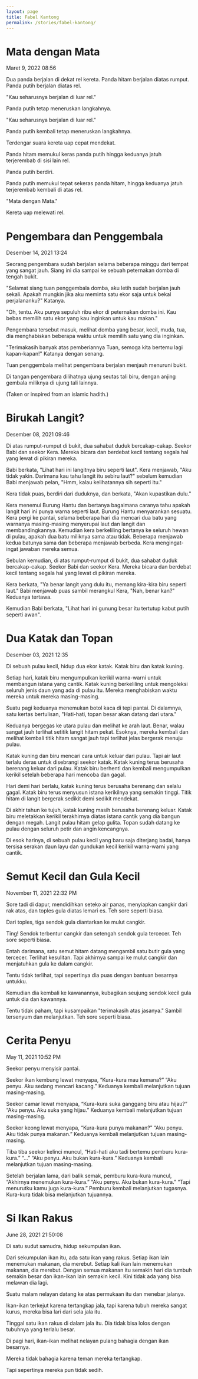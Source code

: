 ```yaml
---
layout: page
title: Fabel Kantong
permalink: /stories/fabel-kantong/
---
```


# Mata dengan Mata

<span class="text-sm text-gray-400">Maret 9, 2022 08:56</span>

Dua panda berjalan di dekat rel kereta. Panda hitam berjalan diatas rumput. Panda putih berjalan diatas rel.

"Kau seharusnya berjalan di luar rel."

Panda putih tetap meneruskan langkahnya.

"Kau seharusnya berjalan di luar rel."

Panda putih kembali tetap meneruskan langkahnya.

Terdengar suara kereta uap cepat mendekat.

Panda hitam memukul keras panda putih hingga keduanya jatuh terjerembab di sisi lain rel.

Panda putih berdiri.

Panda putih memukul tepat sekeras panda hitam, hingga keduanya jatuh terjerembab kembali di atas rel.

"Mata dengan Mata."

Kereta uap melewati rel.

# Pengembara dan Penggembala

<span class="text-sm text-gray-400">Desember 14, 2021 13:24</span>

Seorang pengembara sudah berjalan selama beberapa minggu dari tempat yang sangat jauh. Siang ini dia sampai ke sebuah peternakan domba di tengah bukit.

"Selamat siang tuan penggembala domba, aku letih sudah berjalan jauh sekali. Apakah mungkin jika aku meminta satu ekor saja untuk bekal perjalananku?" Katanya.

"Oh, tentu. Aku punya sepuluh ribu ekor di peternakan domba ini. Kau bebas memilih satu ekor yang kau inginkan untuk kau makan."

Pengembara tersebut masuk, melihat domba yang besar, kecil, muda, tua, dia menghabiskan beberapa waktu untuk memilih satu yang dia inginkan.

"Terimakasih banyak atas pemberiannya Tuan, semoga kita bertemu lagi kapan-kapan!" Katanya dengan senang.

Tuan penggembala melihat pengembara berjalan menjauh menuruni bukit.

Di tangan pengembara dilihatnya ujung seutas tali biru, dengan anjing gembala miliknya di ujung tali lainnya.

<span class="text-sm text-gray-400 italic">(Taken or inspired from an islamic hadith.)</span>

# Birukah Langit?

<span class="text-sm text-gray-400">Desember 08, 2021 09:46</span>

Di atas rumput-rumput di bukit, dua sahabat duduk bercakap-cakap. Seekor Babi dan seekor Kera. Mereka bicara dan berdebat kecil tentang segala hal yang lewat di pikiran mereka.

Babi berkata, "Lihat hari ini langitnya biru seperti laut". Kera menjawab, "Aku tidak yakin. Darimana kau tahu langit itu sebiru laut?" sebelum kemudian Babi menjawab pelan, "Hmm, kalau kelihatannya sih seperti itu."

Kera tidak puas, berdiri dari duduknya, dan berkata, "Akan kupastikan dulu."

Kera menemui Burung Hantu dan bertanya bagaimana caranya tahu apakah langit hari ini punya warna seperti laut. Burung Hantu menyarankan sesuatu. Kera pergi ke pantai, selama beberapa hari dia mencari dua batu yang warnanya masing-masing menyerupai laut dan langit dan membandingkannya. Kemudian kera berkeliling bertanya ke seluruh hewan di pulau, apakah dua batu miliknya sama atau tidak. Beberapa menjawab kedua batunya sama dan beberapa menjawab berbeda. Kera mengingat-ingat jawaban mereka semua.

Sebulan kemudian, di atas rumput-rumput di bukit, dua sahabat duduk bercakap-cakap. Seekor Babi dan seekor Kera. Mereka bicara dan berdebat kecil tentang segala hal yang lewat di pikiran mereka.

Kera berkata, "Ya benar langit yang dulu itu, memang kira-kira biru seperti laut." Babi menjawab puas sambil merangkul Kera, "Nah, benar kan?" Keduanya tertawa.

Kemudian Babi berkata, "Lihat hari ini gunung besar itu tertutup kabut putih seperti awan".

# Dua Katak dan Topan

<span class="text-sm text-gray-400">Desember 03, 2021 12:35</span>

Di sebuah pulau kecil, hidup dua ekor katak. Katak biru dan katak kuning.

Setiap hari, katak biru mengumpulkan kerikil warna-warni untuk membangun istana yang cantik. Katak kuning berkeliling untuk mengoleksi seluruh jenis daun yang ada di pulau itu. Mereka menghabiskan waktu mereka untuk mereka masing-masing.

Suatu pagi keduanya menemukan botol kaca di tepi pantai. Di dalamnya, satu kertas bertulisan, "Hati-hati, topan besar akan datang dari utara."

Keduanya bergegas ke utara pulau dan melihat ke arah laut. Benar, walau sangat jauh terlihat setitik langit hitam pekat. Esoknya, mereka kembali dan melihat kembali titik hitam sangat jauh tapi terlihat jelas bergerak menuju pulau.

Katak kuning dan biru mencari cara untuk keluar dari pulau. Tapi air laut terlalu deras untuk disebrangi seekor katak. Katak kuning terus berusaha berenang keluar dari pulau. Katak biru berhenti dan kembali mengumpulkan kerikil setelah beberapa hari mencoba dan gagal.

Hari demi hari berlalu, katak kuning terus berusaha berenang dan selalu gagal. Katak biru terus menyusun istana kerikilnya yang semakin tinggi. Titik hitam di langit bergerak sedikit demi sedikit mendekat.

Di akhir tahun ke tujuh, katak kuning masih berusaha berenang keluar. Katak biru meletakkan kerikil terakhirnya diatas istana cantik yang dia bangun dengan megah. Langit pulau hitam gelap gulita. Topan sudah datang ke pulau dengan seluruh petir dan angin kencangnya.

Di esok harinya, di sebuah pulau kecil yang baru saja diterjang badai, hanya tersisa serakan daun layu dan gundukan kecil kerikil warna-warni yang cantik.

# Semut Kecil dan Gula Kecil

<span class="text-sm text-gray-400">November 11, 2021 22:32 PM</span>

Sore tadi di dapur, mendidihkan seteko air panas, menyiapkan cangkir dari rak atas, dan toples gula diatas lemari es. Teh sore seperti biasa.

Dari toples, tiga sendok gula diantarkan ke mulut cangkir.

Ting! Sendok terbentur cangkir dan setengah sendok gula tercecer. Teh sore seperti biasa.

Entah darimana, satu semut hitam datang mengambil satu butir gula yang tercecer. Terlihat kesulitan. Tapi akhirnya sampai ke mulut cangkir dan menjatuhkan gula ke dalam cangkir.

Tentu tidak terlihat, tapi sepertinya dia puas dengan bantuan besarnya untukku.

Kemudian dia kembali ke kawanannya, kubagikan seujung sendok kecil gula untuk dia dan kawannya.

Tentu tidak paham, tapi kusampaikan "terimakasih atas jasanya." Sambil tersenyum dan melanjutkan. Teh sore seperti biasa.

# Cerita Penyu

<span class="text-sm text-gray-400">May 11, 2021 10:52 PM</span>

Seekor penyu menyisir pantai.

Seekor ikan kembung lewat menyapa, “Kura-kura mau kemana?” “Aku penyu. Aku sedang mencari kacang.” Keduanya kembali melanjutkan tujuan masing-masing.

Seekor camar lewat menyapa, “Kura-kura suka ganggang biru atau hijau?” “Aku penyu. Aku suka yang hijau.” Keduanya kembali melanjutkan tujuan masing-masing.

Seekor keong lewat menyapa, “Kura-kura punya makanan?” “Aku penyu. Aku tidak punya makanan.” Keduanya kembali melanjutkan tujuan masing-masing.

Tiba tiba seekor kelinci muncul, “Hati-hati aku tadi bertemu pemburu kura-kura.” “…” “Aku penyu. Aku bukan kura-kura.” Keduanya kembali melanjutkan tujuan masing-masing.

Setelah berjalan lama, dari balik semak, pemburu kura-kura muncul, “Akhirnya menemukan kura-kura.” “Aku penyu. Aku bukan kura-kura.” “Tapi menurutku kamu juga kura-kura.” Pemburu kembali melanjutkan tugasnya. Kura-kura tidak bisa melanjutkan tujuannya.

# Si Ikan Rakus

<span class="text-sm text-gray-400">June 28, 2021 21:50:08</span>

Di satu sudut samudra, hidup sekumpulan ikan.

Dari sekumpulan ikan itu, ada satu ikan yang rakus. Setiap ikan lain menemukan makanan, dia merebut. Setiap kali ikan lain menemukan makanan, dia merebut. Dengan semua makanan itu semakin hari dia tumbuh semakin besar dan ikan-ikan lain semakin kecil. Kini tidak ada yang bisa melawan dia lagi.

Suatu malam nelayan datang ke atas permukaan itu dan menebar jalanya.

Ikan-ikan terkejut karena tertangkap jala, tapi karena tubuh mereka sangat kurus, mereka bisa lari dari sela jala itu.

Tinggal satu ikan rakus di dalam jala itu. Dia tidak bisa lolos dengan tubuhnya yang terlalu besar.

Di pagi hari, ikan-ikan melihat nelayan pulang bahagia dengan ikan besarnya.

Mereka tidak bahagia karena teman mereka tertangkap.

Tapi sepertinya mereka pun tidak sedih.
